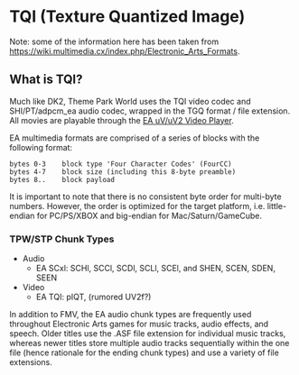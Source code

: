 # TQI (Texture Quantized Image)

Note: some of the information here has been taken from <https://wiki.multimedia.cx/index.php/Electronic_Arts_Formats>.

## What is TQI?

Much like DK2, Theme Park World uses the TQI video codec and SHI/PT/adpcm_ea audio codec, wrapped in the TGQ format / file extension. All movies are playable through the [EA uV/uV2 Video Player](https://lubiki.keeperklan.com/html/dk2_tools_other.php).

EA multimedia formats are comprised of a series of blocks with the following format:

```text
bytes 0-3    block type 'Four Character Codes' (FourCC)
bytes 4-7    block size (including this 8-byte preamble)
bytes 8..    block payload
```

It is important to note that there is no consistent byte order for multi-byte numbers. However, the order is optimized for the target platform, i.e. little-endian for PC/PS/XBOX and big-endian for Mac/Saturn/GameCube.

### TPW/STP Chunk Types

* Audio
  * EA SCxl: SCHl, SCCl, SCDl, SCLl, SCEl, and SHEN, SCEN, SDEN, SEEN
* Video
  * EA TQI: pIQT, (rumored UV2f?)

In addition to FMV, the EA audio chunk types are frequently used throughout Electronic Arts games for music tracks, audio effects, and speech. Older titles use the .ASF file extension for individual music tracks, whereas newer titles store multiple audio tracks sequentially within the one file (hence rationale for the ending chunk types) and use a variety of file extensions.
